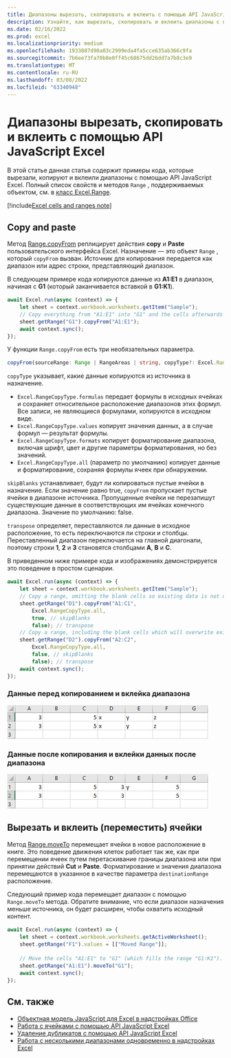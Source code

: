 ```yaml
---
title: Диапазоны вырезать, скопировать и вклеить с помощью API JavaScript Excel
description: Узнайте, как вырезать, скопировать и вклеить диапазоны с помощью API JavaScript Excel.
ms.date: 02/16/2022
ms.prod: excel
ms.localizationpriority: medium
ms.openlocfilehash: 1933807d90a03c2999eda4fa5cce635ab366c9fa
ms.sourcegitcommit: 7b6ee73fa70b8e0ff45c68675dd26dd7a7b8c3e9
ms.translationtype: MT
ms.contentlocale: ru-RU
ms.lasthandoff: 03/08/2022
ms.locfileid: "63340948"
---
```

# <a name="cut-copy-and-paste-ranges-using-the-excel-javascript-api"></a>Диапазоны вырезать, скопировать и вклеить с помощью API JavaScript Excel

В этой статье данная статья содержит примеры кода, которые вырезали, копируют и вклеили диапазоны с помощью API JavaScript Excel. Полный список свойств и методов `Range` , поддерживаемых объектом, см. в [класс Excel.Range](/javascript/api/excel/excel.range).

[!include[Excel cells and ranges note](../includes/note-excel-cells-and-ranges.md)]

## <a name="copy-and-paste"></a>Copy and paste

Метод [Range.copyFrom](/javascript/api/excel/excel.range#excel-excel-range-copyfrom-member(1)) реплицирует действия **copy** и **Paste** пользовательского интерфейса Excel. Назначение — это объект `Range` , который `copyFrom` вызван. Источник для копирования передается как диапазон или адрес строки, представляющий диапазон.

В следующем примере кода копируются данные из **A1:E1** в диапазон, начиная с **G1** (который заканчивается вставкой в **G1:K1**).

```js
await Excel.run(async (context) => {
    let sheet = context.workbook.worksheets.getItem("Sample");
    // Copy everything from "A1:E1" into "G1" and the cells afterwards ("G1:K1").
    sheet.getRange("G1").copyFrom("A1:E1");
    await context.sync();
});
```

У функции `Range.copyFrom` есть три необязательных параметра.

```TypeScript
copyFrom(sourceRange: Range | RangeAreas | string, copyType?: Excel.RangeCopyType, skipBlanks?: boolean, transpose?: boolean): void;
```

`copyType` указывает, какие данные копируются из источника в назначение.

- `Excel.RangeCopyType.formulas` передает формулы в исходных ячейках и сохраняет относительное расположение диапазонов этих формул. Все записи, не являющиеся формулами, копируются в исходном виде.
- `Excel.RangeCopyType.values` копирует значения данных, а в случае формул — результат формулы.
- `Excel.RangeCopyType.formats` копирует форматирование диапазона, включая шрифт, цвет и другие параметры форматирования, но без значений.
- `Excel.RangeCopyType.all` (параметр по умолчанию) копирует данные и форматирование, сохраняя формулы ячеек при обнаружении.

`skipBlanks` устанавливает, будут ли копироваться пустые ячейки в назначение. Если значение равно true, `copyFrom` пропускает пустые ячейки в диапазоне источника.
Пропущенные ячейки не перезапишут существующие данные в соответствующих им ячейках конечного диапазона. Значение по умолчанию: false.

`transpose` определяет, переставляются ли данные в исходное расположение, то есть переключаются ли строки и столбцы.
Переставленный диапазон переключается на главной диагонали, поэтому строки **1**, **2** и **3** становятся столбцами **A**, **B** и **C**.

В приведенном ниже примере кода и изображениях демонстрируется это поведение в простом сценарии.

```js
await Excel.run(async (context) => {
    let sheet = context.workbook.worksheets.getItem("Sample");
    // Copy a range, omitting the blank cells so existing data is not overwritten in those cells.
    sheet.getRange("D1").copyFrom("A1:C1",
        Excel.RangeCopyType.all,
        true, // skipBlanks
        false); // transpose
    // Copy a range, including the blank cells which will overwrite existing data in the target cells.
    sheet.getRange("D2").copyFrom("A2:C2",
        Excel.RangeCopyType.all,
        false, // skipBlanks
        false); // transpose
    await context.sync();
});
```

### <a name="data-before-range-is-copied-and-pasted"></a>Данные перед копированием и вклейка диапазона

![Данные в Excel перед запуском метода копирования диапазона.](../images/excel-range-copyfrom-skipblanks-before.png)

### <a name="data-after-range-is-copied-and-pasted"></a>Данные после копирования и вклейки данных после диапазона

![Данные в Excel после запуска метода копирования диапазона.](../images/excel-range-copyfrom-skipblanks-after.png)

## <a name="cut-and-paste-move-cells"></a>Вырезать и вклеить (переместить) ячейки

Метод [Range.moveTo](/javascript/api/excel/excel.range#excel-excel-range-moveto-member(1)) перемещает ячейки в новое расположение в книге. Это поведение движения клеток работает так же, как при перемещении ячеек путем перетаскивание границы диапазона или при принятии действий **Cut** и **Paste**.[](https://support.microsoft.com/office/803d65eb-6a3e-4534-8c6f-ff12d1c4139e) Форматирование и значения диапазона перемещаются в указанное в качестве параметра `destinationRange` расположение.

Следующий пример кода перемещает диапазон с помощью `Range.moveTo` метода. Обратите внимание, что если диапазон назначения меньше источника, он будет расширен, чтобы охватить исходный контент.

```js
await Excel.run(async (context) => {
    let sheet = context.workbook.worksheets.getActiveWorksheet();
    sheet.getRange("F1").values = [["Moved Range"]];

    // Move the cells "A1:E1" to "G1" (which fills the range "G1:K1").
    sheet.getRange("A1:E1").moveTo("G1");
    await context.sync();
});
```

## <a name="see-also"></a>См. также

- [Объектная модель JavaScript для Excel в надстройках Office](excel-add-ins-core-concepts.md)
- [Работа с ячейками с помощью API JavaScript Excel](excel-add-ins-cells.md)
- [Удаление дубликатов с помощью API JavaScript Excel](excel-add-ins-ranges-remove-duplicates.md)
- [Работа с несколькими диапазонами одновременно в надстройках Excel](excel-add-ins-multiple-ranges.md)
